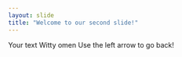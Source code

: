 ```yaml
---
layout: slide
title: "Welcome to our second slide!"
---
```

Your text Witty omen
Use the left arrow to go back!
